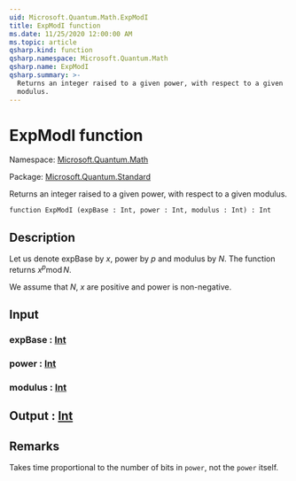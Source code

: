 ```yaml
---
uid: Microsoft.Quantum.Math.ExpModI
title: ExpModI function
ms.date: 11/25/2020 12:00:00 AM
ms.topic: article
qsharp.kind: function
qsharp.namespace: Microsoft.Quantum.Math
qsharp.name: ExpModI
qsharp.summary: >-
  Returns an integer raised to a given power, with respect to a given
  modulus.
---
```


# ExpModI function

Namespace: [Microsoft.Quantum.Math](xref:Microsoft.Quantum.Math)

Package: [Microsoft.Quantum.Standard](https://nuget.org/packages/Microsoft.Quantum.Standard)


Returns an integer raised to a given power, with respect to a givenmodulus.

```qsharp
function ExpModI (expBase : Int, power : Int, modulus : Int) : Int
```


## Description

Let us denote expBase by $x$, power by $p$ and modulus by $N$.The function returns $x^p \operatorname{mod} N$.We assume that $N$, $x$ are positive and power is non-negative.

## Input

### expBase : [Int](xref:microsoft.quantum.user-guide.language.types)




### power : [Int](xref:microsoft.quantum.user-guide.language.types)




### modulus : [Int](xref:microsoft.quantum.user-guide.language.types)





## Output : [Int](xref:microsoft.quantum.user-guide.language.types)



## Remarks

Takes time proportional to the number of bits in `power`, not the `power` itself.